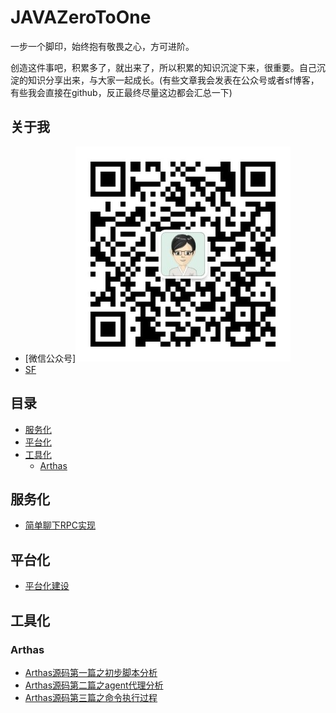 # JAVAZeroToOne
一步一个脚印，始终抱有敬畏之心，方可进阶。

创造这件事吧，积累多了，就出来了，所以积累的知识沉淀下来，很重要。自己沉淀的知识分享出来，与大家一起成长。(有些文章我会发表在公众号或者sf博客，有些我会直接在github，反正最终尽量这边都会汇总一下)

## 关于我
- [微信公众号]![行走在创业的路上][1]
- [SF](https://segmentfault.com/u/edagarli)



## 目录

* [服务化](#服务化)
* [平台化](#平台化)
* [工具化](#工具化)
  * [Arthas](#Arthas)

## 服务化
- [简单聊下RPC实现](https://mp.weixin.qq.com/s?__biz=MjM5NjA3MTQ4OA==&mid=2651715920&idx=1&sn=a3ecf8d4c07416a90447c5c975dc4a68&chksm=bd17887f8a600169f7c999a48d7ce643ade3d60c49b0db4c138c414ee5ebb0808661d7ed3928&token=1483051923&lang=zh_CN#rd)

## 平台化
- [平台化建设](https://mp.weixin.qq.com/s?__biz=MjM5NjA3MTQ4OA==&mid=2651715915&idx=1&sn=3d11dcdd5fc444df3f0928576f06f42d&chksm=bd1788648a6001721f85e90958392da8c70190771e5c6a31c2a6f9ea4c9f532133a7bdef7c6e&token=1483051923&lang=zh_CN#rd)

## 工具化
 ### Arthas
 - [Arthas源码第一篇之初步脚本分析](https://github.com/edagarli/JAVAZeroToOne/blob/master/docs/tools/arthas/arthas-first.md)
 - [Arthas源码第二篇之agent代理分析](https://github.com/edagarli/JAVAZeroToOne/blob/master/docs/tools/arthas/arthas-second.md)
 - [Arthas源码第三篇之命令执行过程](https://github.com/edagarli/JAVAZeroToOne/blob/master/docs/tools/arthas/arthas-third.md)



[1]: /imgs/qrcode.jpg

